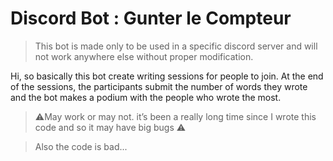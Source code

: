 # Discord Bot : Gunter le Compteur

> This bot is made only to be used in a specific discord server and will not work anywhere else without proper modification.

Hi, so basically this bot create writing sessions for people to join.
At the end of the sessions, the participants submit the number of words they wrote and the bot makes a podium with the people who wrote the most.

> ⚠️May work or may not. it’s been a really long time since I wrote this code and so it may have big bugs ⚠️

> Also the code is bad...
